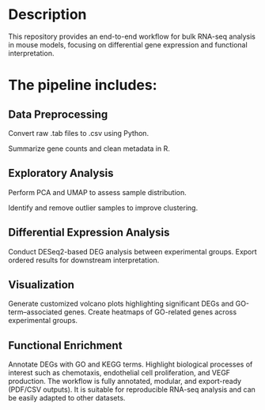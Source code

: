 # Description

This repository provides an end-to-end workflow for bulk RNA-seq analysis in mouse models, focusing on differential gene expression and functional interpretation. 

# The pipeline includes:

## Data Preprocessing

Convert raw .tab files to .csv using Python.

Summarize gene counts and clean metadata in R.

## Exploratory Analysis

Perform PCA and UMAP to assess sample distribution.

Identify and remove outlier samples to improve clustering.

## Differential Expression Analysis

Conduct DESeq2-based DEG analysis between experimental groups.
Export ordered results for downstream interpretation.

## Visualization

Generate customized volcano plots highlighting significant DEGs and GO-term–associated genes.
Create heatmaps of GO-related genes across experimental groups.

## Functional Enrichment

Annotate DEGs with GO and KEGG terms.
Highlight biological processes of interest such as chemotaxis, endothelial cell proliferation, and VEGF production.
The workflow is fully annotated, modular, and export-ready (PDF/CSV outputs). It is suitable for reproducible RNA-seq analysis and can be easily adapted to other datasets.
